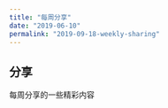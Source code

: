 ```yaml
---
title: "每周分享"
date: "2019-06-10"
permalink: "2019-09-18-weekly-sharing"
---
```


## 分享

每周分享的一些精彩内容
